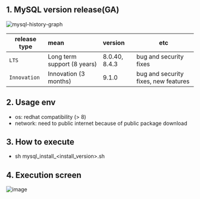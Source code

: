## 1. MySQL version release(GA)
![mysql-history-graph](https://github.com/user-attachments/assets/ff967823-1e58-4bf5-84e8-928282d506ce)

| release type | mean | version | etc |
|---|:---|:---|---|
|`LTS`| Long term support (8 years) | 8.0.40, 8.4.3 | bug and security fixes |
|`Innovation`| Innovation (3 months) | 9.1.0 | bug and security fixes, new features |

## 2. Usage env
- os: redhat compatibility (> 8)
- network: need to public internet because of public package download

## 3. How to execute   
- sh mysql_install_<install_version>.sh

## 4. Execution screen
![image](https://github.com/khkwon01/MySQL_install/assets/8789421/258cffa5-a1c4-42a1-b474-907a39755d54)
